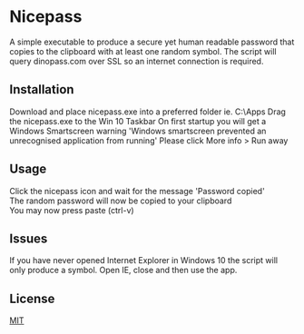 # Nicepass

A simple executable to produce a secure yet human readable password that copies to the clipboard with at least one random symbol. The script will query dinopass.com over SSL so an internet connection is required.

## Installation

Download and place nicepass.exe into a preferred folder ie. C:\Apps
Drag the nicepass.exe to the Win 10 Taskbar On first startup you will get a Windows Smartscreen warning 'Windows smartscreen prevented an unrecognised application from running' Please click More info > Run away

## Usage

Click the nicepass icon and wait for the message 'Password copied' \
The random password will now be copied to your clipboard \
You may now press paste (ctrl-v)

## Issues
If you have never opened Internet Explorer in Windows 10 the script will only produce a symbol.
Open IE, close and then use the app.

## License
[MIT](https://choosealicense.com/licenses/mit/)
